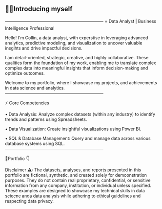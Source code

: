 ## 🙋‍♂️Introducing myself
———————————————————————
⭐ Data Analyst | Business Intelligence Professional

Hello! I'm Collin, a data analyst, with experstise in leveraging advanced analytics, predictive modeling, and visualization to uncover valuable insgihts and drive impactful decisions.

I am detail-oriented, strategic, creative, and highly collaborative. These qualities form the foundation of my work, enabling me to translate complex complex data into meaningful insights that inform decision-making and optimize outcomes.

Welcome to my portfolio, where I showcase my projects, and achievements in data science and analytics.
———————————————————————

⚡ Core Competencies

• Data Analysis: Analyze complex datasets (within any industry) to identify trends and patterns using Spreadsheets.

• Data Visualization: Create insightful visualizations using Power BI.

• SQL & Database Management: Query and manage data across various database systems using SQL.
———————————————————————

💼Portfolio 👇

Disclaimer ⚠: The datasets, analyses, and reports presented in this portfolio are fictional, synthetic, and created solely for demoonstration purposes. They do not contain real proprietary, confidential, or sensitive information from any company, institution, or individual unless specified.
These examples are designed to showcase my technical skills in data sciecne anda data analysis while adhering to ethical guidelines and respecting data privacy.
<!--
**Kcolliny90/kcolliny90** is a ✨ _special_ ✨ repository because its `README.md` (this file) appears on your GitHub profile.

Here are some ideas to get you started:

- 🔭 I’m currently working on ...
- 🌱 I’m currently learning ...
- 👯 I’m looking to collaborate on ...
- 🤔 I’m looking for help with ...
- 💬 Ask me about ...
- 📫 How to reach me: ...
- 😄 Pronouns: ...
- ⚡ Fun fact: ...
-->
